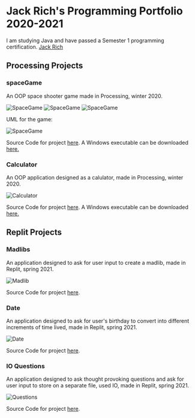 # Jack Rich's Programming Portfolio 2020-2021
I am studying Java and have passed a Semester 1 programming certification.
[Jack Rich](mailto:jack.i.rich@gmail.com)

## Processing Projects

### spaceGame

An OOP space shooter game made in Processing, winter 2020.

![SpaceGame](https://github.com/JackRich18/programmingPortfolio/blob/gh-pages/images/spaceGameStart.png?raw=true)
![SpaceGame](https://github.com/JackRich18/programmingPortfolio/blob/gh-pages/images/spaceGamePlay.png?raw=true)
![SpaceGame](https://github.com/JackRich18/programmingPortfolio/blob/gh-pages/images/spaceGameEnd.png?raw=true)

UML for the game:

![SpaceGame](https://github.com/JackRich18/programmingPortfolio/blob/gh-pages/images/spaceGameUML.png)

Source Code for project [here](https://github.com/JackRich18/programmingPortfolio/tree/gh-pages/src/spaceGame). A Windows executable can be downloaded [here.](https://github.com/JackRich18/programmingPortfolio/blob/gh-pages/src/spaceGame/application.windows64/Space_Game.exe)


### Calculator

An OOP application designed as a calulator, made in Processing, winter 2020.

![Calculator](https://github.com/JackRich18/programmingPortfolio/blob/gh-pages/images/Calc.png?raw=true)

Source Code for project [here](https://github.com/JackRich18/programmingPortfolio/tree/gh-pages/src/Calculator). A Windows executable can be downloaded [here.](https://github.com/JackRich18/programmingPortfolio/blob/gh-pages/src/Calculator/application.windows64.zip)


## Replit Projects

### Madlibs

An application designed to ask for user input to create a madlib, made in Replit, spring 2021.

![Madlib](https://github.com/JackRich18/programmingPortfolio/blob/gh-pages/images/Madlibs.png?raw=true)

Source Code for project [here](https://github.com/JackRich18/programmingPortfolio/blob/gh-pages/src/Mablibs.zip).


### Date

An application designed to ask for user's birthday to convert into different increments of time lived, made in Replit, spring 2021.

![Date](https://github.com/JackRich18/programmingPortfolio/blob/gh-pages/images/time.png?raw=true)

Source Code for project [here](https://github.com/JackRich18/programmingPortfolio/blob/gh-pages/src/Date.zip).

### IO Questions

An application designed to ask thought provoking questions and ask for user input to store on a separate file, used IO, made in Replit, spring 2021.

![Questions](https://github.com/JackRich18/programmingPortfolio/blob/gh-pages/images/IOquestions.png?raw=true)

Source Code for project [here](https://github.com/JackRich18/programmingPortfolio/blob/gh-pages/src/IO-exception%20(1).zip).


